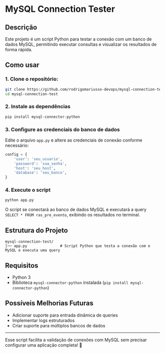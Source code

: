 # MySQL Connection Tester

## Descrição
Este projeto é um script Python para testar a conexão com um banco de dados MySQL, permitindo executar consultas e visualizar os resultados de forma rápida.

## Como usar

### 1. Clone o repositório:
```bash
git clone https://github.com/rodrigomariusso-devops/mysql-connection-test.git
cd mysql-connection-test
```

### 2. Instale as dependências
```bash
pip install mysql-connector-python
```

### 3. Configure as credenciais do banco de dados
Edite o arquivo `app.py` e altere as credenciais de conexão conforme necessário:
```python
config = {
    'user': 'seu_usuario',
    'password': 'sua_senha',
    'host': 'seu_host',
    'database': 'seu_banco',
}
```

### 4. Execute o script
```bash
python app.py
```

O script se conectará ao banco de dados MySQL e executará a query `SELECT * FROM ras_pre_evento`, exibindo os resultados no terminal.

## Estrutura do Projeto
```
mysql-connection-test/
│── app.py               # Script Python que testa a conexão com o MySQL e executa uma query
```

## Requisitos
- Python 3
- Biblioteca `mysql-connector-python` instalada (`pip install mysql-connector-python`)

## Possíveis Melhorias Futuras
- Adicionar suporte para entrada dinâmica de queries
- Implementar logs estruturados
- Criar suporte para múltiplos bancos de dados

---
Esse script facilita a validação de conexões com MySQL sem precisar configurar uma aplicação completa! 🚀

